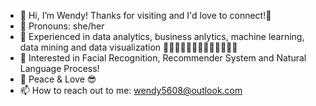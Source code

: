 - 👋 Hi, I’m Wendy! Thanks for visiting and I'd love to connect!🥳
- 👩 Pronouns: she/her
- 👀 Experienced in data analytics, business anlytics, machine learning, data mining and data visualization 🍭🍫🍿🍩🧁🍤🍣🍔🍟🍕🌮🥐🥞
- 🌱 Interested in Facial Recognition, Recommender System and Natural Language Process!
- 💞️ Peace & Love 😎
- 📫 How to reach out to me: wendy5608@outlook.com

<!---
wendy-github-liu/wendy-github-liu is a ✨ special ✨ repository because its `README.md` (this file) appears on your GitHub profile.
You can click the Preview link to take a look at your changes.
--->
